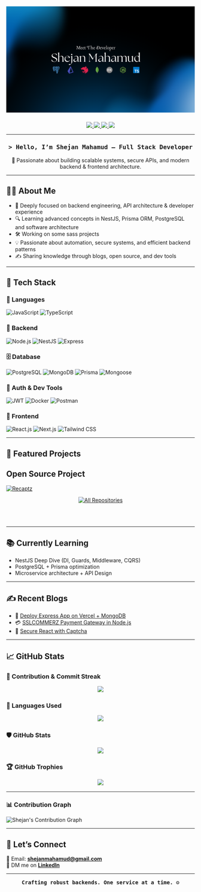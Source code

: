 <h1 align="center">
  <img src="./assets/git-cover.png" alt="Shejan Mahamud Banner" />
</h1>

<p align="center">
  <a href="https://shejan.me" target="_blank">
    <img src="https://img.shields.io/badge/Portfolio-%230077B5?style=for-the-badge&logo=vercel&logoColor=white" />
  </a>
  <a href="https://linkedin.com/in/md-shejanmahamud" target="_blank">
    <img src="https://img.shields.io/badge/LinkedIn-%230077B5?style=for-the-badge&logo=linkedin&logoColor=white" />
  </a>
  <a href="https://shejanmahamud.medium.com/" target="_blank">
    <img src="https://img.shields.io/badge/Blogs-black?style=for-the-badge&logo=medium&logoColor=white" />
  </a>
    <a href="https://twitter.com/_ShejanMahamud_" target="_blank">
    <img src="https://img.shields.io/badge/LeetCode-black?style=for-the-badge&logo=leetcode&logoColor=orange" />
  </a>
</p>

---

<h3 align="center">
  <samp>&gt; Hello, I’m <b>Shejan Mahamud</b> — Full Stack Developer</samp>
</h3>

<p align="center">
  🚀 Passionate about building scalable systems, secure APIs, and modern backend & frontend architecture</strong>.
</p>

---

## 👨‍💻 About Me

- 🧠 Deeply focused on backend engineering, API architecture & developer experience  
- 🔍 Learning advanced concepts in NestJS, Prisma ORM, PostgreSQL and software architecture  
- 🛠️ Working on some sass projects
- 💡 Passionate about automation, secure systems, and efficient backend patterns  
- ✍️ Sharing knowledge through blogs, open source, and dev tools  

---

## 💼 Tech Stack

### 🧩 Languages
![JavaScript](https://img.shields.io/badge/-JavaScript-F7DF1E?style=for-the-badge&logo=javascript&logoColor=black)
![TypeScript](https://img.shields.io/badge/-TypeScript-3178C6?style=for-the-badge&logo=typescript&logoColor=white)

### 🧪 Backend
![Node.js](https://img.shields.io/badge/-Node.js-339933?style=for-the-badge&logo=node.js&logoColor=white)
![NestJS](https://img.shields.io/badge/-NestJS-E0234E?style=for-the-badge&logo=nestjs&logoColor=white)
![Express](https://img.shields.io/badge/-Express-000000?style=for-the-badge&logo=express&logoColor=white)

### 🗄️ Database
![PostgreSQL](https://img.shields.io/badge/-PostgreSQL-4169E1?style=for-the-badge&logo=postgresql&logoColor=white)
![MongoDB](https://img.shields.io/badge/-MongoDB-47A248?style=for-the-badge&logo=mongodb&logoColor=white)
![Prisma](https://img.shields.io/badge/-Prisma-2D3748?style=for-the-badge&logo=prisma&logoColor=white)
![Mongoose](https://img.shields.io/badge/-Mongoose-D2042D?style=for-the-badge&logo=mongoose&logoColor=white)

### 🔐 Auth & Dev Tools
![JWT](https://img.shields.io/badge/-JWT-000000?style=for-the-badge&logo=JSONWebTokens&logoColor=white)
![Docker](https://img.shields.io/badge/-Docker-2496ED?style=for-the-badge&logo=docker&logoColor=white)
![Postman](https://img.shields.io/badge/-Postman-FF6C37?style=for-the-badge&logo=postman&logoColor=white)

### 🎨 Frontend
![React.js](https://img.shields.io/badge/React.js-20232A?style=for-the-badge&logo=react&logoColor=61DAFB)
![Next.js](https://img.shields.io/badge/Next.js-000000?style=for-the-badge&logo=nextdotjs&logoColor=white)
![Tailwind CSS](https://img.shields.io/badge/Tailwind_CSS-06B6D4?style=for-the-badge&logo=tailwindcss&logoColor=white)

---

## 📌 Featured Projects

## Open Source Project

[![Recaptz](https://github-readme-stats.vercel.app/api/pin/?username=ShejanMahamud&repo=recaptz&border_color=6d28d9&bg_color=0D1117&title_color=C9D1D9&text_color=8B949E&icon_color=6d28d9)](https://github.com/ShejanMahamud/react-awesome-captcha)

<p align="center">
  <a href="https://github.com/ShejanMahamud?tab=repositories" target="_blank"><img alt="All Repositories" title="All Repositories" src="https://img.shields.io/badge/-All%20Repos-2962FF?style=for-the-badge&logo=koding&logoColor=white"/></a>
</p>

<br/>
<br/>

---

## 📚 Currently Learning

- NestJS Deep Dive (DI, Guards, Middleware, CQRS)
- PostgreSQL + Prisma optimization
- Microservice architecture + API Design

---

## ✍️ Recent Blogs

- 🔗 [Deploy Express App on Vercel + MongoDB](https://shejanmahamud.medium.com/how-to-deploy-an-express-app-on-vercel-with-mongodb-e64ba9a83f4f)  
- 💳 [SSLCOMMERZ Payment Gateway in Node.js](https://shejanmahamud.medium.com/integrating-sslcommerz-payment-gateway-in-node-js-1e0e7d1e2c70)  
- 🔐 [Secure React with Captcha](https://shejanmahamud.medium.com/securing-your-react-applications-with-react-awesome-captcha-a-complete-guide-e2f1a8e5c002)  

---

## 📈 GitHub Stats

### 🧠 Contribution & Commit Streak
<p align="center">
  <img src="https://github-readme-streak-stats.herokuapp.com?user=ShejanMahamud&theme=react&hide_border=true&background=0D1117&stroke=0D1117&fire=be185d&sideLabels=6d28d9&currStreakNum=be185d&ring=be185d&currStreakLabel=be185d&sideNums=6d28d9" />
</p>

### 🧾 Languages Used
<p align="center">
  <img src="https://github-readme-stats.vercel.app/api/top-langs/?username=ShejanMahamud&layout=compact&theme=react&bg_color=0D1117&border_color=6d28d9&title_color=be185d&text_color=ffffff" />
</p>

### 🛡️ GitHub Stats
<p align="center">
  <img src="https://github-readme-stats.vercel.app/api?username=ShejanMahamud&show_icons=true&theme=react&bg_color=0D1117&border_color=6d28d9&title_color=be185d&icon_color=6d28d9&text_color=ffffff" />
</p>

### 🏆 GitHub Trophies
<p align="center">
  <img src="https://github-profile-trophy.vercel.app/?username=ShejanMahamud&theme=onedark&row=1&no-frame=true&title=Followers,Stars,Commit,Repositories,PullRequest" />
</p>

---

### 📊 Contribution Graph
![Shejan's Contribution Graph](https://github-readme-activity-graph.vercel.app/graph?username=ShejanMahamud&bg_color=0D1117&color=6d28d9&line=6d28d9&point=be185d&area=true&hide_border=true&custom_title=Shejan%20Mahamud's%20Activity%20Graph)

---

## 💬 Let’s Connect

📩 Email: **shejanmahamud@gmail.com**  
🤝 DM me on [**LinkedIn**](https://linkedin.com/in/md-shejanmahamud)  

---

<p align="center">
  <samp><b>Crafting robust backends. One service at a time. ⚙️</b></samp>
</p>
